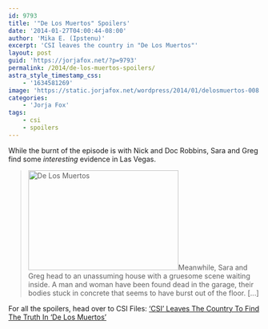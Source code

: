 ```yaml
---
id: 9793
title: '"De Los Muertos" Spoilers'
date: '2014-01-27T04:00:44-08:00'
author: 'Mika E. (Ipstenu)'
excerpt: 'CSI leaves the country in "De Los Muertos"'
layout: post
guid: 'https://jorjafox.net/?p=9793'
permalink: /2014/de-los-muertos-spoilers/
astra_style_timestamp_css:
    - '1634581269'
image: 'https://static.jorjafox.net/wordpress/2014/01/delosmuertos-008.jpg'
categories:
    - 'Jorja Fox'
tags:
    - csi
    - spoilers
---
```


While the burnt of the episode is with Nick and Doc Robbins, Sara and Greg find some <em>interesting</em> evidence in Las Vegas.
<blockquote><img class="alignleft size-medium wp-image-9675" alt="De Los Muertos" src="//static.jorjafox.net/wordpress/2014/01/delosmuertos-008.jpg" width="300" height="199" />Meanwhile, Sara and Greg head to an unassuming house with a gruesome scene waiting inside. A man and woman have been found dead in the garage, their bodies stuck in concrete that seems to have burst out of the floor. [...]</blockquote>
For all the spoilers, head over to CSI Files: <a href="http://www.csifiles.com/content/2014/01/csi-leaves-the-country-to-find-the-truth-in-de-los-muertos/">‘CSI’ Leaves The Country To Find The Truth In ‘De Los Muertos’</a>
